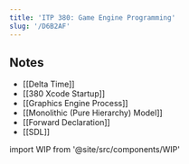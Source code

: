 ```yaml
---
title: 'ITP 380: Game Engine Programming'
slug: '/D6B2AF'
---
```


## Notes

- [[Delta Time]]
- [[380 Xcode Startup]]
- [[Graphics Engine Process]]
- [[Monolithic (Pure Hierarchy) Model]]
- [[Forward Declaration]]
- [[SDL]]

import WIP from '@site/src/components/WIP'

<WIP />

